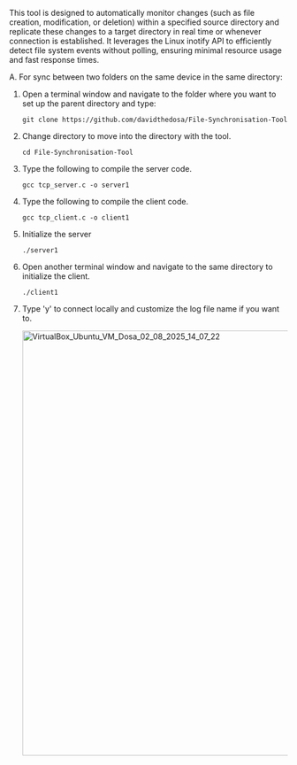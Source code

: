 This tool is designed to automatically monitor changes (such as file creation, modification, or deletion) within a specified source directory and replicate these changes to a target directory in real time or whenever connection is established. It leverages the Linux inotify API to efficiently detect file system events without polling, ensuring minimal resource usage and fast response times.

A. For sync between two folders on the same device in the same directory:
  1. Open a terminal window and navigate to the folder where you want to set up the parent directory and type:
     ```
     git clone https://github.com/davidthedosa/File-Synchronisation-Tool
     ```
  2. Change directory to move into the directory with the tool.
     ```
     cd File-Synchronisation-Tool
     ```
  3. Type the following to compile the server code.
     ```
     gcc tcp_server.c -o server1
     ```
  4. Type the following to compile the client code.
     ```
     gcc tcp_client.c -o client1
     ```
  5. Initialize the server
     ```
     ./server1
     ```
  6. Open another terminal window and navigate to the same directory to initialize the client.
     ```
     ./client1
     ```
  7. Type 'y' to connect locally and customize the log file name if you want to.
     
     <img width="1360" height="768" alt="VirtualBox_Ubuntu_VM_Dosa_02_08_2025_14_07_22" src="https://github.com/user-attachments/assets/2af4cdb3-d135-4794-9054-ceec7158d690" />

     
     
